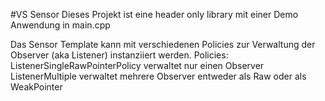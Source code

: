#VS Sensor
Dieses Projekt ist eine header only library mit
einer Demo Anwendung in main.cpp

Das Sensor Template kann mit verschiedenen Policies zur Verwaltung
der Observer (aka Listener) instanziiert werden.
 Policies:
ListenerSingleRawPointerPolicy verwaltet nur einen Observer
ListenerMultiple verwaltet mehrere Observer entweder
als Raw oder als WeakPointer
  
